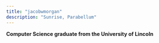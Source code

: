 ```yaml
---
title: "jacobwmorgan"
description: "Sunrise, Parabellum"
---
```

**Computer Science graduate from the University of Lincoln**
